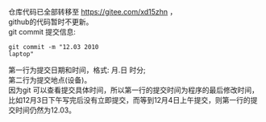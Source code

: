 仓库代码已全部转移至 https://gitee.com/xd15zhn ，  
github的代码暂时不更新。  
git commit 提交信息:
```
git commit -m "12.03 2010  
laptop"  
```
第一行为提交日期和时间，格式: 月.日 时分;  
第二行为提交地点(设备)。  
因为git 可以查看提交具体时间，所以第一行的提交时间为程序的最后修改时间，
比如12月3日下午写完后没有立即提交，而等到12月4日上午提交，则第一行的提交时间仍然为12.03。  
